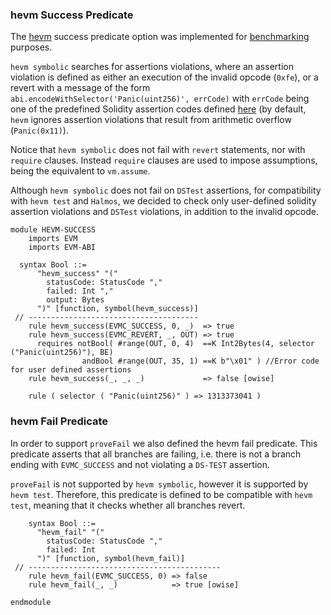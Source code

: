 ### hevm Success Predicate

The [hevm](https://github.com/ethereum/hevm) success predicate option was implemented for [benchmarking](https://github.com/eth-sc-comp/benchmarks/tree/deb3faa7e42993a057ba52935368a89f08970f19) purposes.

`hevm symbolic` searches for assertions violations, where an assertion violation is defined as either an execution of the invalid opcode (`0xfe`), or a revert with a message of the form `abi.encodeWithSelector('Panic(uint256)', errCode)` with `errCode` being one of the predefined Solidity assertion codes defined [here](https://docs.soliditylang.org/en/latest/control-structures.html#panic-via-assert-and-error-via-require) (by default, `hevm` ignores assertion violations that result from arithmetic overflow (`Panic(0x11)`).

Notice that `hevm symbolic` does not fail with `revert` statements, nor with `require` clauses. Instead `require` clauses are used to impose assumptions, being the equivalent to `vm.assume`.

Although `hevm symbolic` does not fail on `DSTest` assertions, for compatibility with `hevm test` and `Halmos`, we decided to check only user-defined solidity assertion violations and `DSTest` violations, in addition to the invalid opcode.

```k
module HEVM-SUCCESS
    imports EVM
    imports EVM-ABI

  syntax Bool ::=
      "hevm_success" "("
        statusCode: StatusCode ","
        failed: Int ","
        output: Bytes
      ")" [function, symbol(hevm_success)]
 // --------------------------------------
    rule hevm_success(EVMC_SUCCESS, 0, _)  => true
    rule hevm_success(EVMC_REVERT, _, OUT) => true
      requires notBool( #range(OUT, 0, 4)  ==K Int2Bytes(4, selector ("Panic(uint256)"), BE)
                andBool #range(OUT, 35, 1) ==K b"\x01" ) //Error code for user defined assertions
    rule hevm_success(_, _, _)             => false [owise]

    rule ( selector ( "Panic(uint256)" ) => 1313373041 )
```

### hevm Fail Predicate

In order to support `proveFail` we also defined the hevm fail predicate. This predicate asserts that all branches are failing, i.e. there is not a branch ending with `EVMC_SUCCESS` and not violating a `DS-TEST` assertion.

`proveFail` is not supported by `hevm symbolic`, however it is supported by `hevm test`. Therefore, this predicate is defined to be compatible with `hevm test`, meaning that it checks whether all branches revert. 

```k
    syntax Bool ::=
      "hevm_fail" "("
        statusCode: StatusCode ","
        failed: Int
      ")" [function, symbol(hevm_fail)]
 // -------------------------------------------
    rule hevm_fail(EVMC_SUCCESS, 0) => false
    rule hevm_fail(_, _)            => true [owise]

endmodule
```
